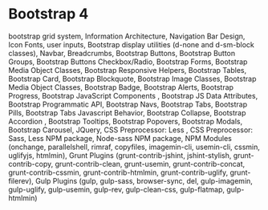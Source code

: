 # Bootstrap 4
bootstrap grid system,
Information Architecture,
Navigation Bar Design,
Icon Fonts,
user inputs,
Bootstrap display utilities (d-none and d-sm-block classes),
Navbar,
Breadcrumbs,
Bootstrap Buttons,
Bootstrap Button Groups,
Bootstrap Buttons Checkbox/Radio,
Bootstrap Forms,
Bootstrap Media Object Classes,
Bootstrap Responsive Helpers,
Bootstrap Tables,
Bootstrap Card,
Bootstrap Blockquote,
Bootstrap Image Classes,
Bootstrap Media Object Classes,
Bootstrap Badge,
Bootstrap Alerts,
Bootstrap Progress,
Bootstrap JavaScript Components ,
Bootstrap JS Data Attributes,
Bootstrap Programmatic API,
Bootstrap Navs,
Bootstrap Tabs,
Bootstrap Pills,
Bootstrap Tabs Javascript Behavior,
Bootstrap Collapse,
Bootstrap Accordion ,
Bootstrap Tooltips,
Bootstrap Popovers,
Bootstrap Modals,
Bootstrap Carousel,
JQuery,
CSS Preprocessor: Less ,
CSS Preprocessor: Sass,
Less NPM package,
Node-sass NPM package,
NPM Modules
(onchange,
parallelshell,
rimraf,
copyfiles,
imagemin-cli,
usemin-cli,
cssmin,
uglifyjs,
htmlmin),
Grunt Plugins
(grunt-contrib-jshint,
jshint-stylish,
grunt-contrib-copy,
grunt-contrib-clean,
grunt-usemin,
grunt-contrib-concat,
grunt-contrib-cssmin,
grunt-contrib-htmlmin,
grunt-contrib-uglify,
grunt-filerev),
Gulp Plugins
(gulp,
gulp-sass,
browser-sync,
del,
gulp-imagemin,
gulp-uglify,
gulp-usemin,
gulp-rev,
gulp-clean-css,
gulp-flatmap,
gulp-htmlmin)
